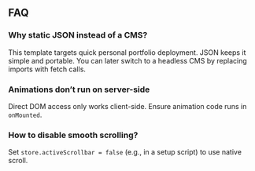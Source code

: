 ## FAQ

### Why static JSON instead of a CMS?

This template targets quick personal portfolio deployment. JSON keeps it simple and portable. You can later switch to a headless CMS by replacing imports with fetch calls.

### Animations don’t run on server-side

Direct DOM access only works client-side. Ensure animation code runs in `onMounted`.

### How to disable smooth scrolling?

Set `store.activeScrollbar = false` (e.g., in a setup script) to use native scroll.
